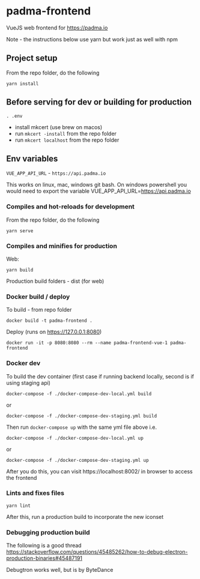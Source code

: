 # padma-frontend

VueJS web frontend for https://padma.io

Note - the instructions below use yarn but work just as well with npm

## Project setup
From the repo folder, do the following
```
yarn install
```


## Before serving for dev or building for production
```
. .env
```

- install mkcert (use brew on macos)
- run `mkcert -install` from the repo folder
- run `mkcert localhost` from the repo folder

## Env variables
`VUE_APP_API_URL` - `https://api.padma.io`

This works on linux, mac, windows git bash. On windows powershell you would need to export the variable VUE_APP_API_URL=https://api.padma.io

### Compiles and hot-reloads for development
From the repo folder, do the following

```
yarn serve
```

### Compiles and minifies for production
Web:
```
yarn build
```

Production build folders - dist (for web)

### Docker build / deploy
To build - from repo folder

```
docker build -t padma-frontend .
```

Deploy (runs on https://127.0.0.1:8080)

```
docker run -it -p 8080:8080 --rm --name padma-frontend-vue-1 padma-frontend
```

### Docker dev 
To build the dev container (first case if running backend locally, second is if using staging api)
```
docker-compose -f ./docker-compose-dev-local.yml build
```
or

```
docker-compose -f ./docker-compose-dev-staging.yml build
```

Then run `docker-compose up` with the same yml file above i.e.
```
docker-compose -f ./docker-compose-dev-local.yml up
```

or
```
docker-compose -f ./docker-compose-dev-staging.yml up
```

After you do this, you can visit https://localhost:8002/ in browser to access the frontend


### Lints and fixes files
```
yarn lint
```

After this, run a production build to incorporate the new iconset

### Debugging production build

The following is a good thread
https://stackoverflow.com/questions/45485262/how-to-debug-electron-production-binaries#45487191

Debugtron works well, but is by ByteDance

